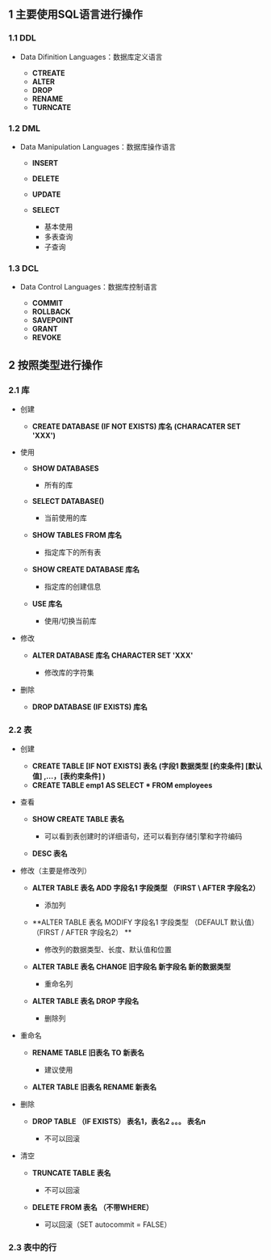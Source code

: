 
## 1 主要使用SQL语言进行操作

### 1.1 DDL

- Data Difinition Languages：数据库定义语言

	- **CTREATE**
	- **ALTER**
	- **DROP**
	- **RENAME**
	- **TURNCATE**

### 1.2 DML

- Data Manipulation Languages：数据库操作语言

	- **INSERT**
	- **DELETE**
	- **UPDATE**
	- **SELECT**

		- 基本使用
		- 多表查询
		- 子查询

### 1.3 DCL

- Data Control Languages：数据库控制语言

	- **COMMIT**
	- **ROLLBACK**
	- **SAVEPOINT**
	- **GRANT**
	- **REVOKE**

## 2 按照类型进行操作

### 2.1 库

- 创建

	- **CREATE DATABASE (IF NOT EXISTS) 库名 (CHARACATER SET 'XXX')**

- 使用

	- **SHOW DATABASES**

		- 所有的库

	- **SELECT DATABASE()**

		- 当前使用的库

	- **SHOW TABLES FROM 库名**

		- 指定库下的所有表

	- **SHOW CREATE DATABASE 库名**

		- 指定库的创建信息

	- **USE 库名**

		- 使用/切换当前库

- 修改

	- **ALTER DATABASE 库名 CHARACTER SET 'XXX'**

		- 修改库的字符集

- 删除

	- **DROP DATABASE (IF EXISTS) 库名**

### 2.2 表

- 创建

	- **CREATE TABLE \[IF NOT EXISTS] 表名  (字段1  数据类型 \[约束条件]  \[默认值] ,...，\[表约束条件]  )**
	- **CREATE TABLE emp1 AS SELECT * FROM employees**

- 查看

	- **SHOW CREATE TABLE 表名**

		- 可以看到表创建时的详细语句，还可以看到存储引擎和字符编码

	- **DESC 表名**

- 修改（主要是修改列）

	- **ALTER TABLE 表名 ADD 字段名1 字段类型 （FIRST \ AFTER 字段名2）**

		- 添加列

	- **ALTER TABLE 表名 MODIFY 字段名1 字段类型 （DEFAULT 默认值） （FIRST / AFTER 字段名2） **

		- 修改列的数据类型、长度、默认值和位置

	- **ALTER TABLE 表名 CHANGE 旧字段名 新字段名 新的数据类型**

		- 重命名列

	- **ALTER TABLE 表名 DROP 字段名**

		- 删除列

- 重命名

	- **RENAME TABLE 旧表名 TO 新表名**

		- 建议使用

	- **ALTER TABLE 旧表名 RENAME 新表名**

- 删除

	- **DROP TABLE （IF EXISTS） 表名1，表名2 。。。 表名n**

		- 不可以回滚

- 清空

	- **TRUNCATE TABLE 表名**

		- 不可以回滚

	- **DELETE FROM 表名 （不带WHERE）**

		- 可以回滚（SET autocommit = FALSE）

### 2.3 表中的行

